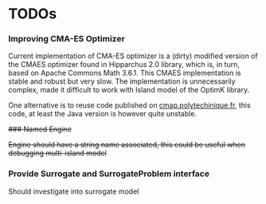 # TODOs

### Improving CMA-ES Optimizer

Current implementation of CMA-ES optimizer is a (dirty) modified version of the CMAES optimizer found in Hipparchus 2.0
library, which is, in turn, based on Apache Commons Math 3.6.1. This CMAES implementation is stable and robust but very
slow. The implementation is unnecessarily complex, made it difficult to work with Island model of the OptimK library.

One alternative is to reuse code published
on [cmap.polytechinique.fr](http://www.cmap.polytechnique.fr/~nikolaus.hansen/cmaes_inmatlab.html), this code, at least
the Java version is however quite unstable.

~~### Named Engine~~

~~Engine should have a string name associated, this could be useful when debugging multi-island model~~

### Provide Surrogate and SurrogateProblem interface

Should investigate into surrogate model


